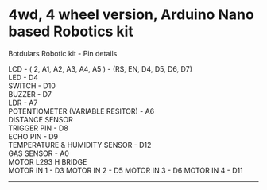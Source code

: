 # 4wd, 4 wheel version, Arduino Nano based Robotics kit 

Botdulars Robotic kit  - Pin details 

LCD  - ( 2, A1, A2, A3, A4, A5 ) - (RS, EN, D4, D5, D6, D7)  
LED  -  D4  
SWITCH  - D10  
BUZZER - D7  
LDR  - A7  
POTENTIOMETER (VARIABLE RESITOR) - A6  
DISTANCE SENSOR  
TRIGGER PIN  - D8  
ECHO PIN       - D9  
TEMPERATURE & HUMIDITY SENSOR  - D12   
GAS SENSOR  - A0  
MOTOR L293 H BRIDGE  
MOTOR IN 1  -  D3
MOTOR IN 2  -  D5
MOTOR IN 3  -  D6
MOTOR IN 4  -  D11

--------------------------------------------------------------------
